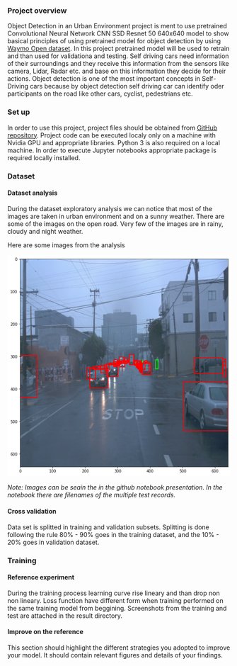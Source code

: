 ### Project overview
Object Detection in an Urban Environment project is ment to use pretrained Convolutional Neural Network CNN SSD Resnet 50 640x640 model to show basical principles of using pretrained model for object detection by using [Waymo Open dataset](https://waymo.com/open/). In this project pretrained model will be used to retrain and than used for validationa and testing.
Self driving cars need information of their surroundings and they receive this information from the sensors like camera, Lidar, Radar etc. and base on this information they decide for their actions. Object detection is one of the most important concepts in Self-Driving cars because by object detection self driving car can identify oder participants on the road like other cars, cyclist, pedestrians etc.

### Set up
In order to use this project, project files should be obtained from [GitHub repository](https://github.com/atanasko/Object-Detection-in-an-Urban-Environment.git).
Project code can be executed localy only on a machine with Nvidia GPU and appropriate libraries. Python 3 is also required on a local machine. In order to execute Jupyter notebooks appropriate package is required locally installed.

### Dataset
#### Dataset analysis

During the dataset exploratory analysis we can notice that most of the images are taken in urban environment and on a sunny weather. There are some of the images on the open road. Very few of the images are in rainy, cloudy and night weather.

Here are some images from the analysis

![Alt text](results/exploratory_data_analysis/frame1.png)

*Note: Images can be seain the in the github notebook presentation. In the notebook there are filenames of the multiple test records.* 

#### Cross validation

Data set is splitted in training and validation subsets. Splitting is done following the rule 80% - 90% goes in the training dataset, and the 10% - 20% goes in validation dataset.

### Training
#### Reference experiment

During the training process learning curve rise lineary and than drop non non lineary. Loss function have different form when training performed on the same training model from beggining. Screenshots from the training and test are attached in the result directory.

#### Improve on the reference

This section should highlight the different strategies you adopted to improve your model. It should contain relevant figures and details of your findings.

